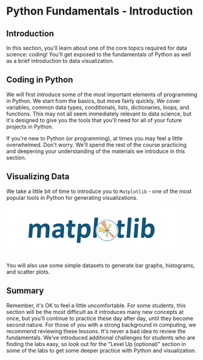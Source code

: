# Python Fundamentals - Introduction

## Introduction
In this section, you'll learn about one of the core topics required for data science: coding! You'll get exposed to the fundamentals of Python as well as a brief introduction to data visualization. 

## Coding in Python 

 We will first introduce some of the most important elements of programming in Python. We start from the basics, but move fairly quickly. We cover variables, common data types, conditionals, lists, dictionaries, loops, and functions. This may not all seem immediately relevant to data science, but it's designed to give you the tools that you'll need for all of your future projects in Python.

If you're new to Python (or programming), at times you may feel a little overwhelmed. Don't worry. We'll spend the rest of the course practicing and deepening your understanding of the materials we introduce in this section.

## Visualizing Data

We take a little bit of time to introduce you to `Matplotlib` - one of the most popular tools in Python for generating visualizations.

<img src="https://raw.githubusercontent.com/learn-co-curriculum/dsc-prework-python-intro/curriculum/images/matplotlib.jpg" width="450">

You will also use some simple datasets to generate bar graphs, histograms, and scatter plots. 

## Summary

Remember, it's OK to feel a little uncomfortable. For some students, this section will be the most difficult as it introduces many new concepts at once, but you'll continue to practice these day after day, until they become second nature. For those of you with a strong background in computing, we recommend reviewing these lessons. It's never a bad idea to review the fundamentals. We've introduced additional challenges for students who are finding the labs easy, so look out for the "Level Up (optional)" section in some of the labs to get some deeper practice with Python and visualization.


```python

```
